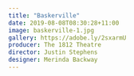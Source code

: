 ```yaml
---
title: "Baskerville"
date: 2019-08-08T08:30:28+11:00
image: baskerville-1.jpg
gallery: https://adobe.ly/2sxarmU
producer: The 1812 Theatre
director: Justin Stephens
designer: Merinda Backway
---
```


